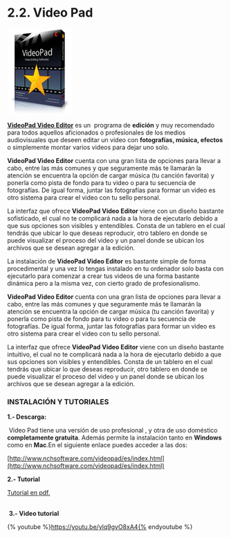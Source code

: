 # 2.2. Video Pad


![Fig 3.11  cyberforo.blogspot.com Licencia Creative Commons](img/videopad.jpg)




[**VideoPad Video Editor**](http://www.nchsoftware.com/videopad/es/index.html) es un  programa de **edición** y muy recomendado para todos aquellos aficionados o profesionales de los medios audiovisuales que deseen editar un video con **fotografías, música, efectos** o simplemente montar varios videos para dejar uno solo.

**VideoPad Video Editor** cuenta con una gran lista de opciones para llevar a cabo, entre las más comunes y que seguramente más te llamarán la atención se encuentra la opción de cargar música (tu canción favorita) y ponerla como pista de fondo para tu video o para tu secuencia de fotografías. De igual forma, juntar las fotografías para formar un video es otro sistema para crear el video con tu sello personal.

La interfaz que ofrece **VideoPad Video Editor** viene con un diseño bastante sofisticado, el cual no te complicará nada a la hora de ejecutarlo debido a que sus opciones son visibles y entendibles. Consta de un tablero en el cual tendrás que ubicar lo que deseas reproducir, otro tablero en donde se puede visualizar el proceso del video y un panel donde se ubican los archivos que se desean agregar a la edición.

La instalación de **VideoPad Video Editor** es bastante simple de forma procedimental y una vez lo tengas instalado en tu ordenador solo basta con ejecutarlo para comenzar a crear tus videos de una forma bastante dinámica pero a la misma vez, con cierto grado de profesionalismo.

**VideoPad Video Editor** cuenta con una gran lista de opciones para llevar a cabo, entre las más comunes y que seguramente más te llamarán la atención se encuentra la opción de cargar música (tu canción favorita) y ponerla como pista de fondo para tu video o para tu secuencia de fotografías. De igual forma, juntar las fotografías para formar un video es otro sistema para crear el video con tu sello personal.

La interfaz que ofrece **VideoPad Video Editor** viene con un diseño bastante intuitivo, el cual no te complicará nada a la hora de ejecutarlo debido a que sus opciones son visibles y entendibles. Consta de un tablero en el cual tendrás que ubicar lo que deseas reproducir, otro tablero en donde se puede visualizar el proceso del video y un panel donde se ubican los archivos que se desean agregar a la edición.

### INSTALACIÓN Y TUTORIALES

**1.- Descarga:**

 Video Pad tiene una versión de uso profesional , y otra de uso doméstico **completamente gratuita**. Además permite la instalación tanto en **Windows** como en **Mac**.En el siguiente enlace puedes acceder a las dos:

[http://www.nchsoftware.com/videopad/es/index.html](http://www.nchsoftware.com/videopad/es/index.html)

**2.- Tutorial**

[Tutorial en pdf.](http://vviana.es/doc/Manual%20de%20edicion%20video_Video%20Pad.pdf)

   
 **3.- Video tutorial**

{% youtube %}https://youtu.be/ylq9gyO8xA4{% endyoutube %}
 

